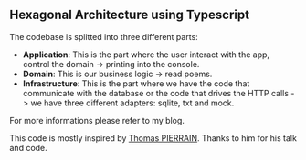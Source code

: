 ## Hexagonal Architecture using Typescript

The codebase is splitted into three different parts:

- **Application**: This is the part where the user interact with the app, control the domain -> printing into the console.
- **Domain**: This is our business logic -> read poems.
- **Infrastructure**: This is the part where we have the code that communicate with the database or the code that drives the HTTP calls -> we have three different adapters: sqlite, txt and mock.

For more informations please refer to my blog.

This code is mostly inspired by [Thomas PIERRAIN](https://github.com/tpierrain/hexagonalThis).
Thanks to him for his talk and code.
